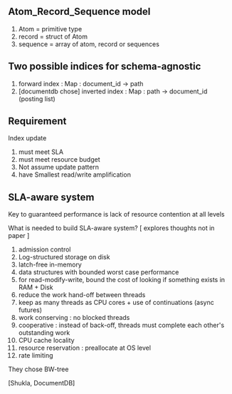 
## Atom_Record_Sequence model
1. Atom = primitive type
2. record = struct of Atom
3. sequence = array of atom, record or sequences

## Two possible indices for schema-agnostic
1. forward index : Map : document_id -> path
2. [documentdb chose] inverted index : Map : path -> document_id (posting list)
 
## Requirement
 Index update
1. must meet SLA
2. must meet resource budget
3.  Not assume update pattern
4.  have Smallest read/write amplification
 
## SLA-aware system 

Key to guaranteed performance is lack of resource contention at all levels

What is needed to build SLA-aware system? [ explores thoughts not in paper ]
1. admission control
2. Log-structured storage on disk
3. latch-free in-memory
4. data structures with bounded worst case performance
5. for read-modify-write, bound the cost of looking if something exists in RAM + Disk
6. reduce the work hand-off between threads
7. keep as many threads as CPU cores + use of continuations (async futures)
8. work conserving : no blocked threads
9. cooperative : instead of back-off, threads must complete each other's outstanding work
10. CPU cache locality
11. resource reservation : preallocate at OS level
12. rate limiting
 
They chose BW-tree

[Shukla, DocumentDB]
